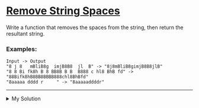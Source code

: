 # [Remove String Spaces](https://www.codewars.com/kata/57eae20f5500ad98e50002c5)

Write a function that removes the spaces from the string, then return the resultant string.

### Examples:

```
Input -> Output
"8 j 8   mBliB8g  imjB8B8  jl  B" -> "8j8mBliB8gimjB8B8jlB"
"8 8 Bi fk8h B 8 BB8B B B  B888 c hl8 BhB fd" -> "88Bifk8hB8BB8BBBB888chl8BhBfd"
"8aaaaa dddd r     " -> "8aaaaaddddr"
```

---

<details><summary>My Solution</summary>

```js
function noSpace(x) {
  return x.replace(/ /g, '')
}
```

</details>
